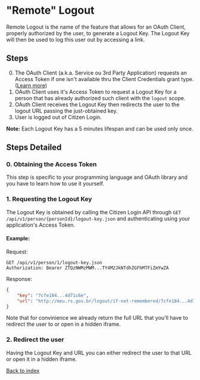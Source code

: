 "Remote" Logout
===============

Remote Logout is the name of the feature that allows for an OAuth Client, properly authorized by the user, to generate a Logout Key. The Logout Key will then be used to log this user out by accessing a link.

Steps
-----

0. The OAuth Client (a.k.a. Service ou 3rd Party Application) requests an Access Token if one isn't available thru the Client Credentials grant type. ([Learn more](http://aaronparecki.com/articles/2012/07/29/1/oauth2-simplified))
1. OAuth Client uses it's Access Token to request a Logout Key for a person that has already authorized such client with the `logout` scope.
2. OAuth Client receives the Logout Key then redirects the user to the logout URL passing the just-obtained key.
3. User is logged out of Citizen Login.

**Note:** Each Logout Key has a 5 minutes lifespan and can be used only once.

Steps Detailed
--------------

### 0. Obtaining the Access Token

This step is specific to your programming language and OAuth library and you have to learn how to use it yourself.

### 1. Requesting the Logout Key

The Logout Key is obtained by calling the Citizen Login API through `GET /api/v1/person/{personId}/logout-key.json` and authenticating using your application's Access Token.

#### Example:

Request:
```
GET /api/v1/person/1/logout-key.json
Authorization: Bearer ZTQzNWMzMWM...TY4M2JkNTdhZGFhMTFiZmYwZA
```

Response:
``` json
{
    "key": "7cfe184...4d71c6e",
    "url": "http://meu.rs.gov.br/logout/if-not-remembered/7cfe184...4d71c6e"
}
```

Note that for convinience we already return the full URL that you'll have to redirect the user to or open in a hidden iframe.

### 2. Redirect the user

Having the Logout Key and URL you can either redirect the user to that URL or open it in a hidden iframe.

[Back to index](index.md)

